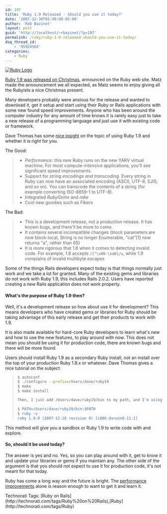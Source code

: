 ```yaml
---
id: 197
title: 'Ruby 1.9 Released - Should you use it today?'
date: '2007-12-30T01:40:00-05:00'
author: 'Rob Bazinet'
layout: post
guid: 'http://localhost/~rbazinet/?p=197'
permalink: /ruby/ruby-1-9-released-should-you-use-it-today/
dsq_thread_id:
    - '95924568'
categories:
    - Ruby
---
```


[![Ruby Logo](http://rbazinet.files.wordpress.com/2007/12/ruby-logo.jpg)](http://rbazinet.files.wordpress.com/2007/12/ruby-logo.jpg "Ruby Logo")

[Ruby 1.9 was released on Christmas](http://www.ruby-lang.org/en/news/2007/12/25/ruby-1-9-0-released/), announced on the Ruby web site. Matz made the announcement we all expected, as Matz seems to enjoy giving all the Rubyists a nice Christmas present.

Many developers probably were anxious for the release and wanted to download it, get it setup and start using their Ruby or Rails applications with some new found speed improvements. Anyone who has been around the computer industry for any amount of time knows it is rarely easy just to take a new release of a programming language and just use it with existing code or framework.

Dave Thomas has some [nice insight](http://pragdave.blogs.pragprog.com/pragdave/2007/12/ruby-19right-fo.html) on the topic of using Ruby 1.9 and whether it is right for you.

The Good:

> - *Performance*: this new Ruby runs on the new YARV virtual machine. For most compute-intensive applications, you'll see significant speed improvements.
> - Support for string *encodings and transcoding*. Every string in Ruby can now have an associated encoding (ASCII, UTF-8, SJIS, and so on). You can transcode the contents of a string (for example converting ISO-8859-1 to UTF-8).
> - Integrated *RubyGems* and *rake*
> - Cool new goodies such as *Fibers*

The Bad:

> - This is a development release, not a production release. It has known bugs, and there'll be more to come.
> - It contains several incompatible changes (block parameters are now block-local, String is no longer Enumerable, "cat"\[1\] now returns "a", rather than 65)
> - It is more rigorous that 1.8 when it comes to detecting invalid code. For example, 1.8 accepts `/[^\x00-\xa0]/u`, while 1.9 complains of invalid multibyte escapes

Some of the things Rails developers expect today is that things normally just work and we take a lot for granted. Many of the existing gems and libraries do not work with Ruby 1.9, this includes Rails 2.0.2. Users have reported creating a new Rails application does not work property.

#### What's the purpose of Ruby 1.9 then?

Well, it's a development release so how about use it for development? This means developers who have created gems or libraries for Ruby should be taking advantage of this early release and get their products to work with 1.9.

It is also made available for hard-core Ruby developers to learn what's new and how to use the new features, to play around with now. This does not mean you should be using it for production code, there are known bugs and there will be more found.

Users should install Ruby 1.9 as a secondary Ruby install, not an install over the top of your production Ruby 1.8.x or whatever. Dave Thomas gives a nice tutorial on the subject:

> ```bash
> $ autoconf
> $ ./configure --prefix=/Users/dave/ruby19
> $ make
> $ make install
> 
> Then, I just add /Users/dave/ruby19/bin to my path, and I'm using my nicely sandboxed version of Ruby 1.9.
> 
> $ PATH=/Users/dave/ruby19/bin:$PATH
> $ ruby -v
> ruby 1.9.0 (2007-12-26 revision 0) [i686-darwin8.11.1]
> ```

This method will give you a sandbox or Ruby 1.9 to write code with and explore.

#### So, should it be used today?

The answer is yes and no. Yes, so you can play around with it, get to know it and update your libraries or gems if you maintain any. The other side of the argument is that you should not expect to use it for production code, it's not meant for that today.

Ruby has come a long way and the future is bright. The [performance improvements](http://antoniocangiano.com/2007/02/19/ruby-implementations-shootout-ruby-vs-yarv-vs-jruby-vs-gardens-point-ruby-net-vs-rubinius-vs-cardinal/) alone is reason enough to want to get it and learn it.

<div class="wlWriterSmartContent" style="display:inline;margin:0;padding:0;">Technorati Tags: [Ruby on Rails](http://technorati.com/tags/Ruby%20on%20Rails),[Ruby](http://technorati.com/tags/Ruby)</div>